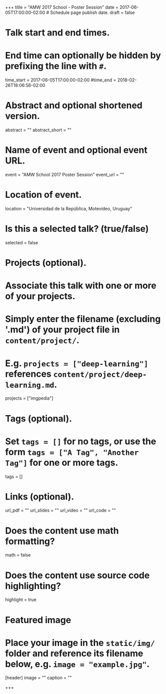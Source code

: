 +++
title = "AMW 2017 School - Poster Session"
date = 2017-06-05T17:00:00-02:00  # Schedule page publish date.
draft = false

# Talk start and end times.
#   End time can optionally be hidden by prefixing the line with `#`.
time_start = 2017-06-05T17:00:00-02:00
#time_end = 2018-02-26T18:06:56-02:00

# Abstract and optional shortened version.
abstract = ""
abstract_short = ""

# Name of event and optional event URL.
event = "AMW School 2017 Poster Session"
event_url = ""

# Location of event.
location = "Universidad de la República, Motevideo, Uruguay"

# Is this a selected talk? (true/false)
selected = false

# Projects (optional).
#   Associate this talk with one or more of your projects.
#   Simply enter the filename (excluding '.md') of your project file in `content/project/`.
#   E.g. `projects = ["deep-learning"]` references `content/project/deep-learning.md`.
projects = ["imgpedia"]

# Tags (optional).
#   Set `tags = []` for no tags, or use the form `tags = ["A Tag", "Another Tag"]` for one or more tags.
tags = []

# Links (optional).
url_pdf = ""
url_slides = ""
url_video = ""
url_code = ""

# Does the content use math formatting?
math = false

# Does the content use source code highlighting?
highlight = true

# Featured image
# Place your image in the `static/img/` folder and reference its filename below, e.g. `image = "example.jpg"`.
[header]
image = ""
caption = ""

+++

